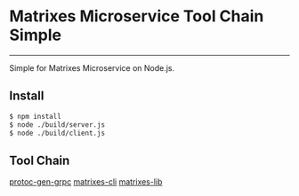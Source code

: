 # Matrixes Microservice Tool Chain Simple

---

Simple for Matrixes Microservice on Node.js.

## Install

```bash
$ npm install
$ node ./build/server.js
$ node ./build/client.js
```

## Tool Chain

[protoc-gen-grpc](https://github.com/niklaus0823/protoc-gen-grpc)
[matrixes-cli](https://github.com/niklaus0823/matrixes-cli)
[matrixes-lib](https://github.com/niklaus0823/matrixes-lib)